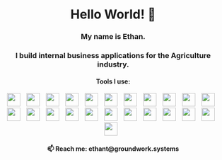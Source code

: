 <h1 align="center">Hello World! 👋</h1> 
<h3 align="center">My name is Ethan.</h3>
<h3 align="center">I build internal business applications for the Agriculture industry.</h3>
<h4 align="center">Tools I use:</h4>
<p align="center">
  <img style="margin-right: 10px;" height="30" width="30" src="https://cdn.jsdelivr.net/gh/devicons/devicon/icons/angularjs/angularjs-plain.svg" />
  <img style="margin-right: 10px;" height="30" width="30" src="https://cdn.jsdelivr.net/gh/devicons/devicon/icons/ionic/ionic-original.svg" />
  <img style="margin-right: 10px;" height="30" width="30" src="https://cdn.jsdelivr.net/gh/devicons/devicon/icons/electron/electron-original.svg" />
  <img style="margin-right: 10px;" height="30" width="30" src="https://cdn.jsdelivr.net/gh/devicons/devicon/icons/python/python-plain.svg" />
  <img style="margin-right: 10px;" height="30" width="30" src="https://cdn.jsdelivr.net/gh/devicons/devicon/icons/csharp/csharp-plain.svg" />
  <img style="margin-right: 10px;" height="30" width="30" src="https://cdn.jsdelivr.net/gh/devicons/devicon/icons/dot-net/dot-net-plain.svg" />
  <img style="margin-right: 10px;" height="30" width="30" src="https://cdn.jsdelivr.net/gh/devicons/devicon/icons/typescript/typescript-plain.svg" />
  <img style="margin-right: 10px;" height="30" width="30" src="https://cdn.jsdelivr.net/gh/devicons/devicon/icons/javascript/javascript-plain.svg" />
  <img style="margin-right: 10px;" height="30" width="30" src="https://cdn.jsdelivr.net/gh/devicons/devicon/icons/html5/html5-plain.svg" />
  <img style="margin-right: 10px;" height="30" width="30" src="https://cdn.jsdelivr.net/gh/devicons/devicon/icons/css3/css3-plain.svg" />
  <img style="margin-right: 10px;" height="30" width="30" src="https://cdn.jsdelivr.net/gh/devicons/devicon/icons/microsoftsqlserver/microsoftsqlserver-plain-wordmark.svg" />
  <img style="margin-right: 10px;" height="30" width="30" src="https://cdn.jsdelivr.net/gh/devicons/devicon/icons/mysql/mysql-plain.svg" />
  <img style="margin-right: 10px;" height="30" width="30" src="https://cdn.jsdelivr.net/gh/devicons/devicon/icons/sqlite/sqlite-original.svg" />
  <img style="margin-right: 10px;" height="30" width="30" src="https://cdn.jsdelivr.net/gh/devicons/devicon/icons/git/git-plain.svg" />
  <img style="margin-right: 10px;" height="30" width="30" src="https://cdn.jsdelivr.net/gh/devicons/devicon/icons/docker/docker-plain.svg" />
  <img style="margin-right: 10px;" height="30" width="30" src="https://cdn.jsdelivr.net/gh/devicons/devicon/icons/azure/azure-original.svg" />
  <img style="margin-right: 10px;" height="30" width="30" src="https://cdn.jsdelivr.net/gh/devicons/devicon/icons/vscode/vscode-original.svg" />
  <img style="margin-right: 10px;" height="30" width="30" src="https://cdn.jsdelivr.net/gh/devicons/devicon/icons/visualstudio/visualstudio-plain.svg" />
  <img style="margin-right: 10px;" height="30" width="30" src="https://cdn.jsdelivr.net/gh/devicons/devicon/icons/xd/xd-plain.svg" />
  <img style="margin-right: 10px;" height="30" width="30" src="https://cdn.jsdelivr.net/gh/devicons/devicon/icons/illustrator/illustrator-plain.svg" />
  <img style="margin-right: 10px;" height="30" width="30" src="https://cdn.jsdelivr.net/gh/devicons/devicon/icons/photoshop/photoshop-plain.svg" />
  <img style="margin-right: 10px;" height="30" width="30" src="https://cdn.jsdelivr.net/gh/devicons/devicon/icons/nuget/nuget-original.svg" />
  <img style="margin-right: 10px;" height="30" width="30" src="https://cdn.jsdelivr.net/gh/devicons/devicon/icons/npm/npm-original-wordmark.svg" />
</p>

<h4 align="center">📫 Reach me: ethant@groundwork.systems</h4>
<!--
<img align="center" src="https://github-readme-stats-git-masterorgs-github-readme-stats-team.vercel.app/api?username=EthanTuning&count_private=true&show_icons=true&theme=dark&include_orgs=true&hide=issues,stars,contribs" />
<img align="center" src="https://github-readme-stats-git-masterorgs-github-readme-stats-team.vercel.app/api/top-langs/?username=EthanTuning&langs_count=6&theme=dark&include_orgs=true" />

